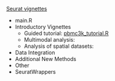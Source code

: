 [Seurat vignettes](https://satijalab.org/seurat/articles/get_started.html)

* main.R
* Introductory Vignettes
  * Guided tutorial:  [pbmc3k_tutorial.R](pbmc3k_tutorial.R) 
  * Multimodal analysis: 
  * Analysis of spatial datasets: 
* Data Integration
* Additional New Methods
* Other
* SeuratWrappers
